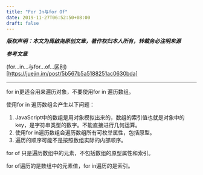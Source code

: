 ```yaml
---
title: "For In与for Of"
date: 2019-11-27T06:52:50+08:00
draft: false
---
```


**_版权声明：本文为周啟尧原创文章，著作权归本人所有，转载务必注明来源_**

**_参考文章_**

(for...in...与for...of...区别)[https://juejin.im/post/5b567b5a5188251ac0630bda]

-----

for in更适合用来遍历对象，不要使用for in 遍历数组。

使用for in 遍历数组会产生以下问题：  
1. JavaScript中的数组是用对象模拟出来的，数组的索引值也就是对象中的key，是字符串类型的数字。不能直接进行几何运算。    
2. 使用for in遍历数组会遍历数组所有可枚举属性，包括原型。    
3. 遍历的顺序可能不是按照数组实际的内部顺序。    

for of 只是遍历数组中的元素，不包括数组的原型属性和索引。

for of遍历的是数组中的元素值，for in遍历的是索引。
